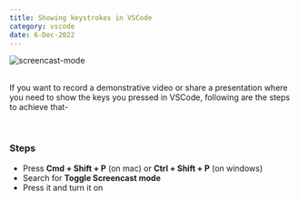 ```yaml
---
title: Showing keystrokes in VSCode
category: vscode
date: 6-Dec-2022
---
```


<img src='https://user-images.githubusercontent.com/43666833/205948111-6a5c11f5-efc4-4945-9046-bce658903d7d.gif' alt='screencast-mode'>

<br>
<br>

If you want to record a demonstrative video or share a presentation where you need to show the keys you pressed in VSCode, following are the steps to achieve that-

<br>

### Steps

- Press **Cmd + Shift + P** (on mac) or **Ctrl + Shift + P** (on windows)
- Search for **Toggle Screencast mode**
- Press it and turn it on
